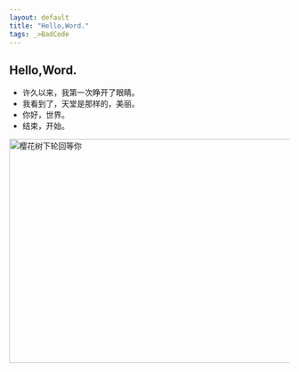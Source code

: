 ```yaml
---
layout: default
title: "Hello,Word."
tags: _>BadCode
---
```


## Hello,Word.

 - 许久以来，我第一次睁开了眼睛。
 - 我看到了，天堂是那样的，美丽。
 - 你好，世界。
 - 结束，开始。

<img src="https://image.cltserver.xyz/images/2020/04/26/40bf3d29b0b2047051d6a19454942bd1.png" width = "775" height = "403" alt="樱花树下轮回等你" align=center />
